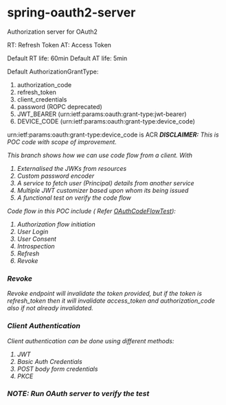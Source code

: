 # spring-oauth2-server

Authorization server for OAuth2

RT: Refresh Token
AT: Access Token

Default RT life: 60min
Default AT life: 5min

Default AuthorizationGrantType:

1. authorization_code
2. refresh_token
3. client_credentials
4. password (ROPC deprecated)
5. JWT_BEARER (urn:ietf:params:oauth:grant-type:jwt-bearer)
6. DEVICE_CODE (urn:ietf:params:oauth:grant-type:device_code)

urn:ietf:params:oauth:grant-type:device_code is ACR
<b><i>DISCLAIMER:</b> This is POC code with scope of improvement.

This branch shows how we can use code flow from a client. With

1. Externalised the JWKs from resources
2. Custom password encoder
3. A service to fetch user (Principal) details from another service
4. Multiple JWT customizer based upon whom its being issued
5. A functional test on verify the code flow

Code flow in this POC include (
Refer [OAuthCodeFlowTest](src/test/java/org/d3softtech/oauth2/server/functionaltest/OAuthCodeFlowTest.java)):

1. Authorization flow initiation
2. User Login
3. User Consent
4. Introspection
5. Refresh
6. Revoke

### Revoke

Revoke endpoint will invalidate the token provided, but if the token is refresh_token then it will
invalidate access_token and authorization_code also if not already invalidated.

### Client Authentication

Client authentication can be done using different methods:
1. JWT 
2. Basic Auth Credentials
3. POST body form credentials
4. PKCE

### NOTE: Run OAuth server to verify the test